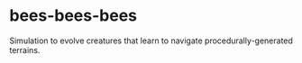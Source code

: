 bees-bees-bees
==============

Simulation to evolve creatures that learn to navigate procedurally-generated terrains.
